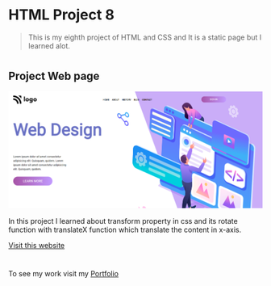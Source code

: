# HTML Project 8

> This is my eighth project of HTML and CSS and It is a static page but I learned alot.

 #

## Project Web page

![Project 8 Image](seven.png)

In this project I learned about transform property in css and its rotate function with translateX function which translate the content in x-axis.

[Visit this website](https://abhi-project-8.netlify.app/)


#

To see my work visit my [Portfolio](https://portfolio-of-abhishek.netlify.app)

